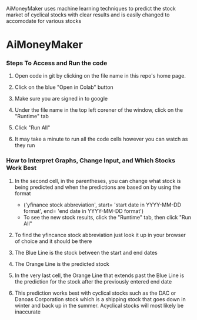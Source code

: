AiMoneyMaker uses machine learning techniques to predict the stock market of cyclical stocks with clear results and is easily changed to accomodate for various stocks

# AiMoneyMaker

### Steps To Access and Run the code

1. Open code in git by clicking on the file name in this repo's home page.

2. Click on the blue "Open in Colab" button

3. Make sure you are signed in to google

4. Under the file name in the top left corener of the window, click on the "Runtime" tab

5. Click "Run All" 

6. It may take a minute to run all the code cells however you can watch as they run

### How to Interpret Graphs, Change Input, and Which Stocks Work Best
1. In the second cell, in the parentheses, you can change what stock is being predicted and when the predictions are based on by using the format
    * ('yfinance stock abbreviation', start= 'start date in YYYY-MM-DD format', end= 'end date in YYYY-MM-DD format')
    * To see the new stock results, click the "Runtime" tab, then click "Run All"

2. To find the yfincance stock abbreviation just look it up in your browser of choice and it should be there

3. The Blue Line is the stock between the start and end dates

4. The Orange Line is the predicted stock

5. In the very last cell, the Orange Line that extends past the Blue Line is the prediction for the stock after the previously entered end date

6. This prediction works best with cyclical stocks such as the DAC or Danoas Corporation stock which is a shipping stock that goes down in winter and back up in the summer. Acyclical stocks will most likely be inaccurate




